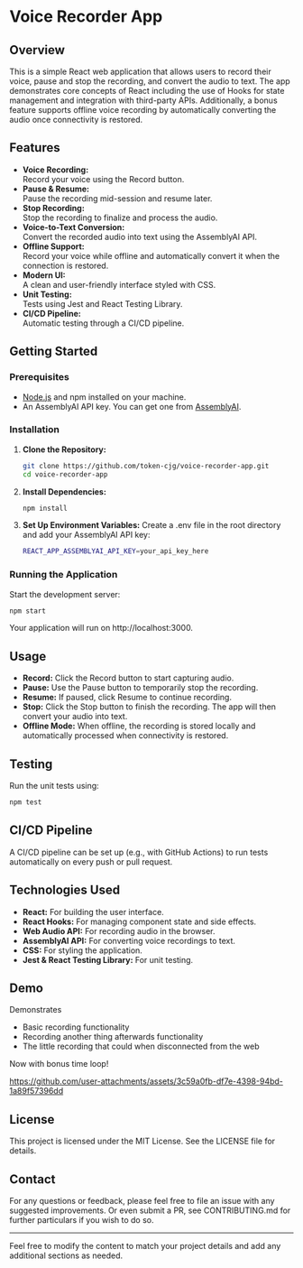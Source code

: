 # Voice Recorder App

## Overview

This is a simple React web application that allows users to record their voice, pause and stop the recording, and convert the audio to text. The app demonstrates core concepts of React including the use of Hooks for state management and integration with third-party APIs. Additionally, a bonus feature supports offline voice recording by automatically converting the audio once connectivity is restored.

## Features

- **Voice Recording:**  
  Record your voice using the Record button.
- **Pause & Resume:**  
  Pause the recording mid-session and resume later.
- **Stop Recording:**  
  Stop the recording to finalize and process the audio.
- **Voice-to-Text Conversion:**  
  Convert the recorded audio into text using the AssemblyAI API.
- **Offline Support:**  
  Record your voice while offline and automatically convert it when the connection is restored.
- **Modern UI:**  
  A clean and user-friendly interface styled with CSS.
- **Unit Testing:**  
  Tests using Jest and React Testing Library.
- **CI/CD Pipeline:**  
  Automatic testing through a CI/CD pipeline.

## Getting Started

### Prerequisites

- [Node.js](https://nodejs.org/) and npm installed on your machine.
- An AssemblyAI API key. You can get one from [AssemblyAI](https://www.assemblyai.com/).

### Installation

1. **Clone the Repository:**
   ```bash
   git clone https://github.com/token-cjg/voice-recorder-app.git
   cd voice-recorder-app
   ```

2. **Install Dependencies:**
   ```bash
   npm install
   ```

3. **Set Up Environment Variables:**
   Create a .env file in the root directory and add your AssemblyAI API key:
   ```bash
   REACT_APP_ASSEMBLYAI_API_KEY=your_api_key_here
   ```

### Running the Application
   Start the development server:
   ```bash
   npm start
   ```

Your application will run on http://localhost:3000.

## Usage

- **Record:**
  Click the Record button to start capturing audio.
- **Pause:**
  Use the Pause button to temporarily stop the recording.
- **Resume:**
  If paused, click Resume to continue recording.
- **Stop:**
  Click the Stop button to finish the recording. The app will then convert your audio into text.
- **Offline Mode:**
  When offline, the recording is stored locally and automatically processed when connectivity is restored.

## Testing

Run the unit tests using:
   ```bash
   npm test
   ```

## CI/CD Pipeline

A CI/CD pipeline can be set up (e.g., with GitHub Actions) to run tests automatically on every push or pull request.

## Technologies Used

- **React:** For building the user interface.
- **React Hooks:** For managing component state and side effects.
- **Web Audio API:** For recording audio in the browser.
- **AssemblyAI API:** For converting voice recordings to text.
- **CSS:** For styling the application.
- **Jest & React Testing Library:** For unit testing.

## Demo

Demonstrates
- Basic recording functionality
- Recording another thing afterwards functionality
- The little recording that could when disconnected from the web

Now with bonus time loop!

https://github.com/user-attachments/assets/3c59a0fb-df7e-4398-94bd-1a89f57396dd

## License

This project is licensed under the MIT License. See the LICENSE file for details.

## Contact

For any questions or feedback, please feel free to file an issue with any suggested improvements. Or even submit a PR, see CONTRIBUTING.md for further particulars if you wish to do so.


---

Feel free to modify the content to match your project details and add any additional sections as needed.
